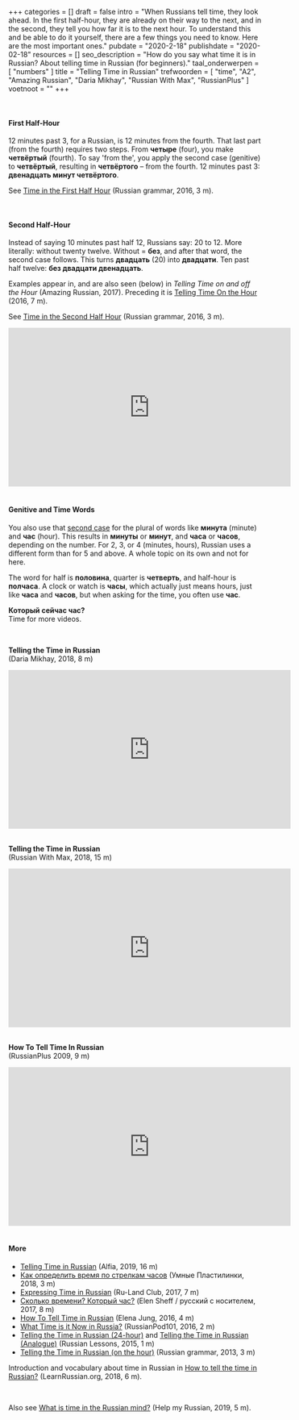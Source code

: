 +++
categories = []
draft = false
intro = "When Russians tell time, they look ahead. In the first half-hour, they are already on their way to the next, and in the second, they tell you how far it is to the next hour. To understand this and be able to do it yourself, there are a few things you need to know. Here are the most important ones."
pubdate = "2020-2-18"
publishdate = "2020-02-18"
resources = []
seo_description = "How do you say what time it is in Russian? About telling time in Russian (for beginners)."
taal_onderwerpen = [
  "numbers"
]
title = "Telling Time in Russian"
trefwoorden = [
  "time",
  "A2",
  "Amazing Russian",
  "Daria Mikhay",
  "Russian With Max",
  "RussianPlus"
]
voetnoot = ""
+++

 <br/>

#### First Half-Hour

12 minutes past 3, for a Russian, is 12 minutes from the fourth. That last part (from the fourth) requires two steps. From **четыре** (four), you make **четвёртый** (fourth). To say 'from the', you apply the second case (genitive) to **четвёртый**, resulting in **четвёртого** – from the fourth. 12 minutes past 3: **двенадцать минут четвёртого**.

See [Time in the First Half Hour](https://youtu.be/vS_y1Yub1Pc) (Russian grammar, 2016, 3 m).

<br/>

#### Second Half-Hour

Instead of saying 10 minutes past half 12, Russians say: 20 to 12. More literally: without twenty twelve. Without = **без**, and after that word, the second case follows. This turns **двадцать** (20) into **двадцати**. Ten past half twelve: **без двадцати двенадцать**.

Examples appear in, and are also seen (below) in *Telling Time on and off the Hour* (Amazing Russian, 2017). Preceding it is [Telling Time On the Hour](https://youtu.be/nuuA8IzjZmM) (2016, 7 m).

See [Time in the Second Half Hour](https://youtu.be/a5nwdHb2Oiw) (Russian grammar, 2016, 3 m).

 <iframe width="560" height="315" src="https://www.youtube.com/embed/COh8VxDuS_E" frameborder="0" allow="accelerometer; autoplay; encrypted-media; gyroscope; picture-in-picture" allowfullscreen></iframe>

  <br/>
 <br/>

#### Genitive and Time Words

You also use that [second case](https://rusland1.nl/en/taal/20200419-tweede-naamval-genitief/) for the plural of words like **минута** (minute) and **час** (hour). This results in **минуты** or **минут**, and **часа** or **часов**, depending on the number. For 2, 3, or 4 (minutes, hours), Russian uses a different form than for 5 and above. A whole topic on its own and not for here.

The word for half is **половина**, quarter is **четверть**, and half-hour is **полчаса**. A clock or watch is **часы**, which actually just means hours, just like **часа** and **часов**, but when asking for the time, you often use **час**.

**Который сейчас час?**<br/>
Time for more videos.
<br/>

<br/>

**Telling the Time in Russian**<br/>(Daria Mikhay, 2018, 8 m)

 <iframe width="560" height="315" src="https://www.youtube.com/embed/m4qXUXny4bY" frameborder="0" allow="accelerometer; autoplay; encrypted-media; gyroscope; picture-in-picture" allowfullscreen></iframe>


 <br/>
<br/>

**Telling the Time in Russian**<br/>
(Russian With Max, 2018, 15 m)

 <iframe width="560" height="315" src="https://www.youtube.com/embed/Cu_TBXE7D5Q" frameborder="0" allow="accelerometer; autoplay; encrypted-media; gyroscope; picture-in-picture" allowfullscreen></iframe>

 <br/>

 <br/>

**How To Tell Time In Russian**<br/>
(RussianPlus 2009, 9 m)


<iframe width="560" height="315" src="https://www.youtube.com/embed/iwvg0NP93j4" frameborder="0" allow="accelerometer; autoplay; encrypted-media; gyroscope; picture-in-picture" allowfullscreen></iframe>



<br/>
 <br/>

#### More


- [Telling Time in Russian](https://youtu.be/AvqxpK6d_TY) (Alfia, 2019, 16 m)
- [Как определить время по стрелкам часов](https://www.youtube.com/watch?v=rlbH31Zpbvs) (Умные Пластилинки, 2018, 3 m)
- [Expressing Time in Russian](https://youtu.be/R-Vhv0C8d44) (Ru-Land Club, 2017, 7 m)
- [Сколько времени? Который час?](https://www.youtube.com/watch?v=uYSBuPusmFY) (Elen Sheff / русский с носителем, 2017, 8 m)
- [How To Tell Time in Russian](https://youtu.be/y65kmjXPXvc) (Elena Jung, 2016, 4 m)
- [What Time is it Now in Russia?](https://youtu.be/QkJHLSwzfmM) (RussianPod101, 2016, 2 m)
- [Telling the Time in Russian (24-hour)](https://youtu.be/Xu2GWYCAm5E) and [Telling the Time in Russian (Analogue)](https://youtu.be/gBbsr_e8KLo) (Russian Lessons, 2015, 1 m)
- [Telling the Time in Russian (on the hour)](https://youtu.be/RKKFbE0qPpQ) (Russian grammar, 2013, 3 m)

Introduction and vocabulary about time in Russian in [How to tell the time in Russian?](https://youtu.be/5W5wlhlk1_E) (LearnRussian.org, 2018, 6 m).

<br/> 

Also see [What is time in the Russian mind?](https://www.youtube.com/watch?v=0hhsoccKjFk) (Help my Russian, 2019, 5 m).

